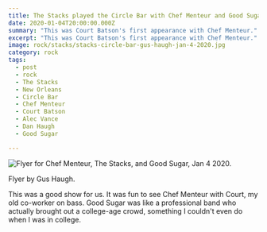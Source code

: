 ```yaml
---
title: The Stacks played the Circle Bar with Chef Menteur and Good Sugar.
date: 2020-01-04T20:00:00.000Z
summary: "This was Court Batson's first appearance with Chef Menteur."
excerpt: "This was Court Batson's first appearance with Chef Menteur."
image: rock/stacks/stacks-circle-bar-gus-haugh-jan-4-2020.jpg
category: rock
tags:
  - post 
  - rock
  - The Stacks
  - New Orleans
  - Circle Bar
  - Chef Menteur
  - Court Batson
  - Alec Vance
  - Dan Haugh
  - Good Sugar

---
```


![Flyer for Chef Menteur, The Stacks, and Good Sugar, Jan 4 2020.](/static/img/rock/stacks/stacks-circle-bar-gus-haugh-jan-4-2020.jpg)

Flyer by Gus Haugh.

This was a good show for us. It was fun to see Chef Menteur with Court, my old co-worker on bass. Good Sugar was like a professional band who actually brought out a college-age crowd, something I couldn't even do when I was in college.